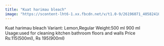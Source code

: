 ```yaml
---
title: "Kuat harimau bleach"
image: "https://scontent-lht6-1.xx.fbcdn.net/v/t1.0-9/26196071_405824109854379_5801547251510952318_n.jpg?_nc_cat=0&oh=08c7eb726f21d718be953e4635c5d657&oe=5B95DE23"
---
```


Kuat harimau bleach 
Variant: Lemon,Regular
Weight:500 ml 900 ml
Usage:used for cleaning kitchen bathroom floors and walls
Price Rs:115(500ml), Rs 195(900ml)




